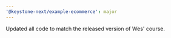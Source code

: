 ```yaml
---
'@keystone-next/example-ecommerce': major
---
```


Updated all code to match the released version of Wes' course.
